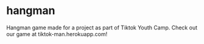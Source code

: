 # hangman

Hangman game made for a project as part of Tiktok Youth Camp. Check out our game at tiktok-man.herokuapp.com!
